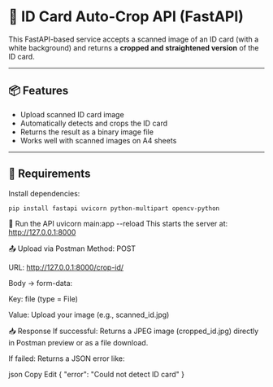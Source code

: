 # 🪪 ID Card Auto-Crop API (FastAPI)

This FastAPI-based service accepts a scanned image of an ID card (with a white background) and returns a **cropped and straightened version** of the ID card.

---

## 📦 Features

- Upload scanned ID card image
- Automatically detects and crops the ID card
- Returns the result as a binary image file
- Works well with scanned images on A4 sheets

---

## 🔧 Requirements

Install dependencies:

```bash
pip install fastapi uvicorn python-multipart opencv-python

```
🚀 Run the API
uvicorn main:app --reload
This starts the server at: http://127.0.0.1:8000

📤 Upload via Postman
Method: POST

URL: http://127.0.0.1:8000/crop-id/

Body → form-data:

Key: file (type = File)

Value: Upload your image (e.g., scanned_id.jpg)

📥 Response
If successful: Returns a JPEG image (cropped_id.jpg) directly in Postman preview or as a file download.

If failed: Returns a JSON error like:

json
Copy
Edit
{ "error": "Could not detect ID card" }


